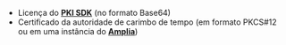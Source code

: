 ﻿* Licença do **[PKI SDK](../../../pki-sdk/index.md)** (no formato Base64)
* Certificado da autoridade de carimbo de tempo (em formato PKCS#12 ou em uma instância do **[Amplia](../../../amplia/index.md)**)
